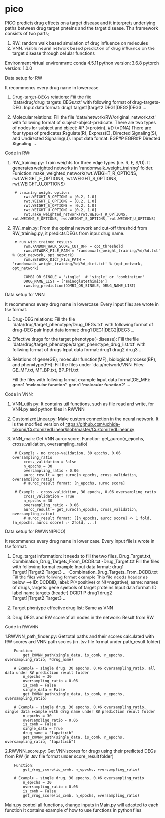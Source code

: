 # pico

PICO predicts drug effects on a target disease and it interprets underlying paths between drug target proteins and the target disease.
This framework consists of two parts;
  1) RW: random walk based simulation of drug influence on molecules 
  2) VNN: visible neural network based prediction of drug influence on the target disease through cellular functions

Environment
virtual environment: conda 4.5.11
python version: 3.6.8
pytorch version: 1.0.0


Data setup for RW

It recommends every drug name in lowercase.
1. Drug-target-DEGs relations:
    Fill the file 'data/drug/drug_targets_DEGs.txt' with following format of drug-targets-DEG.
    Input data format: drug1    target1|target2 DEG1|DEG2|DEG3
                       ...

2. Molecular relations:
    Fill the file 'data/network/RW/original_network.txt' with following format of subject-object-predicate.
    There are two types of nodes for subject and object: #P (=protein), #D (=DNA)
    There are four types of predicates:Regulate(R), Express(E), Directed Signaling(S), and Undirected Signaling(U).
    Input data format: EGF#P	EGFR#P	Directed Signaling
                       ...


Code in RW:
1. RW_training.py:
        Train weights for three edge types (i.e. R, E, S/U). It generates weighted networks in 'randomwalk_weight_training' folder.
        Funiction:
            make_weighted_network(rwt.WEIGHT_R_OPTIONS, rwt.WEIGHT_E_OPTIONS, rwt.WEIGHT_S_OPTIONS, rwt.WEIGHT_U_OPTIONS)
        
        # training weight options
            rwt.WEIGHT_R_OPTIONS = [0.2, 1.0]
            rwt.WEIGHT_E_OPTIONS = [0.2, 1.0]
            rwt.WEIGHT_S_OPTIONS = [0.2, 1.0]
            rwt.WEIGHT_U_OPTIONS = [0.2, 1.0]
            rwt.make_weighted_network(rwt.WEIGHT_R_OPTIONS, rwt.WEIGHT_E_OPTIONS, rwt.WEIGHT_S_OPTIONS, rwt.WEIGHT_U_OPTIONS)
2. RW_main.py:
        From the optimal network and cut-off threshold from RW_training.py, it predicts DEGs from input drug name.
        
        # run with trained results
            rwm.RANDOM_WALK_SCORE_CUT_OFF = opt_threshold
            rwm.NETWORK_FILE_PATH = 'randomwalk_weight_training/%d/%d.txt' % (opt_network, opt_network)
            rwm.NETWORK_DICT_FILE_PATH = 'randomwalk_weight_training/%d/%d_dict.txt' % (opt_network, opt_network)
            
            COMBI_OR_SINGLE = 'single'  # 'single' or 'combination'
            DRUG_NAME_LIST = ['aminoglutethimide']
            rwm.deg_prediction(COMBI_OR_SINGLE, DRUG_NAME_LIST)


Data setup for VNN

It recommends every drug name in lowercase.
Every input files are wrote in tsv format.

1. Drug-DEG relations:
    Fill the file 'data/drug/target_phenotype/Drug_DEGs.txt' with following format of drug-DEG pair
    Input data format: drug1 DEG1|DEG2|DEG3
                       ...

2. Effective drugs for the target phenotype(=disease):
    Fill the file 'data/drug/target_phenotype/target_phenotype_drug_list.txt' with follwing format of drugs
    Input data format: drug1
                       drug2
                       drug3
                       ...

3. Relations of gene(GE), molecular function(MF), biological process(BP), and phenotype(PH):
    Fill the files under 'data/network/VNN'
    Files: GE_MF.txt, MF_BP.txt, BP_PH.txt

    Fill the files with follwing format example
    Input data format(GE_MF): gene1 'molecular function1'
                              gene1 'molecular function2'
                              ...


Code in VNN:
1. VNN_utils.py:
        It contains util functions, such as file read and write, for VNN.py and python files in RWVNN
2. CustomizedLinear.py:
        Make custom connection in the neural network.
        It is the modified version of https://github.com/uchida-takumi/CustomizedLinear/blob/master/CustomizedLinear.py
3. VNN_main:
        Get VNN auroc score.
        Function:
            get_auroc(n_epochs, cross_validation, oversampling_ratio)

        # Example - no cross-validation, 30 epochs, 0.06 oversampling_ratio
            cross_validation = False
            n_epochs = 30
            oversampling_ratio = 0.06
            auroc_result = get_auroc(n_epochs, cross_validation, oversampling_ratio)
            # auroc_result format: [n_epochs, auroc score]

        # Example - cross-validation, 30 epochs, 0.06 oversampling_ratio
            cross_validation = True
            n_epochs = 30
            oversampling_ratio = 0.06
            auroc_result = get_auroc(n_epochs, cross_validation, oversampling_ratio)
            # auroc_result format: [[n_epochs, auroc score] <- 1 fold, [n_epochs, auroc score] <- 2fold, ...]


Data setup for RWVNN(PICO)

It recommends every drug name in lower case.
Every input file is wrote in tsv format.

1. Drug_target information:
    It needs to fill the two files. Drug_Target.txt, Combination_Drug_Targets_From_DCDB.txt
        -Drug_Target.txt
            Fill the files with following format example
            Input data format: drug1 Target1|Target2|Target3
                               ...
        -Combination_Drug_Targets_From_DCDB.txt
            Fill the files with follwing format example
            This file needs header as below
               --> ID: DCDBID, label: P(=positive) or N(=nagative), name: names of drugs, targets: gene symbols of target proteins
            Input data format: ID   label   name    targets (header)
                               DCID1 P drug1|drug2 Target1|Target2|Target3
                               ...

2. Target phentype effective drug list:
    Same as VNN

3. Drug DEGs and RW score of all nodes in the network:
    Result from RW


Code in RWVNN

1.RWVNN_path_finder.py:
        Get total paths and their scores calculated with RW scores and VNN path scores (in .tsv file format under path_result folder)

        Function:
            get_RWVNN_path(single_data, is_comb, n_epochs, oversampling_ratio, *drug_name)

        # Example - single drug, 30 epochs, 0.06 oversampling_ratio, all data under RW prediction result folder
            n_epochs = 30
            oversampling_ratio = 0.06
            is_comb = False
            single_data = False
            get_RWVNN_path(single_data, is_comb, n_epochs, oversampling_ratio)

        # Example - single drug, 30 epochs, 0.06 oversampling_ratio, single data example with drug name under RW prediction result folder
            n_epochs = 30
            oversampling_ratio = 0.06
            is_comb = False
            single_data = True
            drug_name = "lapatinib"
            get_RWVNN_path(single_data, is_comb, n_epochs, oversampling_ratio, "lapatinib")

2.RWVNN_score.py:
        Get VNN scores for drugs using their predicted DEGs from RW (in .tsv file format under score_result folder)

        Function:
            get_drug_score(is_comb, n_epochs, oversampling_ratio)

        # Example - single drug, 30 epochs, 0.06 oversampling_ratio
            n_epochs = 30
            oversampling_ratio = 0.06
            is_comb = False
            get_drug_score(is_comb, n_epochs, oversampling_ratio)


Main.py control all functions, change inputs in Main.py will adopted to each function
It contains example of how to use functions in python files
